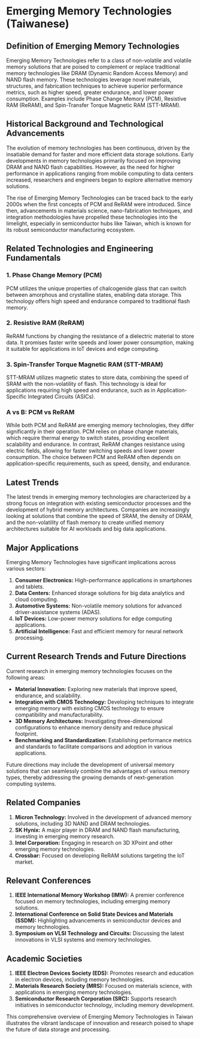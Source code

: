 # Emerging Memory Technologies (Taiwanese)

## Definition of Emerging Memory Technologies
Emerging Memory Technologies refer to a class of non-volatile and volatile memory solutions that are poised to complement or replace traditional memory technologies like DRAM (Dynamic Random Access Memory) and NAND flash memory. These technologies leverage novel materials, structures, and fabrication techniques to achieve superior performance metrics, such as higher speed, greater endurance, and lower power consumption. Examples include Phase Change Memory (PCM), Resistive RAM (ReRAM), and Spin-Transfer Torque Magnetic RAM (STT-MRAM).

## Historical Background and Technological Advancements
The evolution of memory technologies has been continuous, driven by the insatiable demand for faster and more efficient data storage solutions. Early developments in memory technologies primarily focused on improving DRAM and NAND flash capabilities. However, as the need for higher performance in applications ranging from mobile computing to data centers increased, researchers and engineers began to explore alternative memory solutions.

The rise of Emerging Memory Technologies can be traced back to the early 2000s when the first concepts of PCM and ReRAM were introduced. Since then, advancements in materials science, nano-fabrication techniques, and integration methodologies have propelled these technologies into the limelight, especially in semiconductor hubs like Taiwan, which is known for its robust semiconductor manufacturing ecosystem.

## Related Technologies and Engineering Fundamentals

### 1. Phase Change Memory (PCM)
PCM utilizes the unique properties of chalcogenide glass that can switch between amorphous and crystalline states, enabling data storage. This technology offers high speed and endurance compared to traditional flash memory.

### 2. Resistive RAM (ReRAM)
ReRAM functions by changing the resistance of a dielectric material to store data. It promises faster write speeds and lower power consumption, making it suitable for applications in IoT devices and edge computing.

### 3. Spin-Transfer Torque Magnetic RAM (STT-MRAM)
STT-MRAM utilizes magnetic states to store data, combining the speed of SRAM with the non-volatility of flash. This technology is ideal for applications requiring high speed and endurance, such as in Application-Specific Integrated Circuits (ASICs).

### A vs B: PCM vs ReRAM
While both PCM and ReRAM are emerging memory technologies, they differ significantly in their operation. PCM relies on phase change materials, which require thermal energy to switch states, providing excellent scalability and endurance. In contrast, ReRAM changes resistance using electric fields, allowing for faster switching speeds and lower power consumption. The choice between PCM and ReRAM often depends on application-specific requirements, such as speed, density, and endurance.

## Latest Trends
The latest trends in emerging memory technologies are characterized by a strong focus on integration with existing semiconductor processes and the development of hybrid memory architectures. Companies are increasingly looking at solutions that combine the speed of SRAM, the density of DRAM, and the non-volatility of flash memory to create unified memory architectures suitable for AI workloads and big data applications.

## Major Applications
Emerging Memory Technologies have significant implications across various sectors:

1. **Consumer Electronics:** High-performance applications in smartphones and tablets.
2. **Data Centers:** Enhanced storage solutions for big data analytics and cloud computing.
3. **Automotive Systems:** Non-volatile memory solutions for advanced driver-assistance systems (ADAS).
4. **IoT Devices:** Low-power memory solutions for edge computing applications.
5. **Artificial Intelligence:** Fast and efficient memory for neural network processing.

## Current Research Trends and Future Directions
Current research in emerging memory technologies focuses on the following areas:

- **Material Innovation:** Exploring new materials that improve speed, endurance, and scalability.
- **Integration with CMOS Technology:** Developing techniques to integrate emerging memory with existing CMOS technology to ensure compatibility and manufacturability.
- **3D Memory Architectures:** Investigating three-dimensional configurations to enhance memory density and reduce physical footprint.
- **Benchmarking and Standardization:** Establishing performance metrics and standards to facilitate comparisons and adoption in various applications.

Future directions may include the development of universal memory solutions that can seamlessly combine the advantages of various memory types, thereby addressing the growing demands of next-generation computing systems.

## Related Companies
1. **Micron Technology:** Involved in the development of advanced memory solutions, including 3D NAND and DRAM technologies.
2. **SK Hynix:** A major player in DRAM and NAND flash manufacturing, investing in emerging memory research.
3. **Intel Corporation:** Engaging in research on 3D XPoint and other emerging memory technologies.
4. **Crossbar:** Focused on developing ReRAM solutions targeting the IoT market.

## Relevant Conferences
1. **IEEE International Memory Workshop (IMW):** A premier conference focused on memory technologies, including emerging memory solutions.
2. **International Conference on Solid State Devices and Materials (SSDM):** Highlighting advancements in semiconductor devices and memory technologies.
3. **Symposium on VLSI Technology and Circuits:** Discussing the latest innovations in VLSI systems and memory technologies.

## Academic Societies
1. **IEEE Electron Devices Society (EDS):** Promotes research and education in electron devices, including memory technologies.
2. **Materials Research Society (MRS):** Focused on materials science, with applications in emerging memory technologies.
3. **Semiconductor Research Corporation (SRC):** Supports research initiatives in semiconductor technology, including memory development.

This comprehensive overview of Emerging Memory Technologies in Taiwan illustrates the vibrant landscape of innovation and research poised to shape the future of data storage and processing.